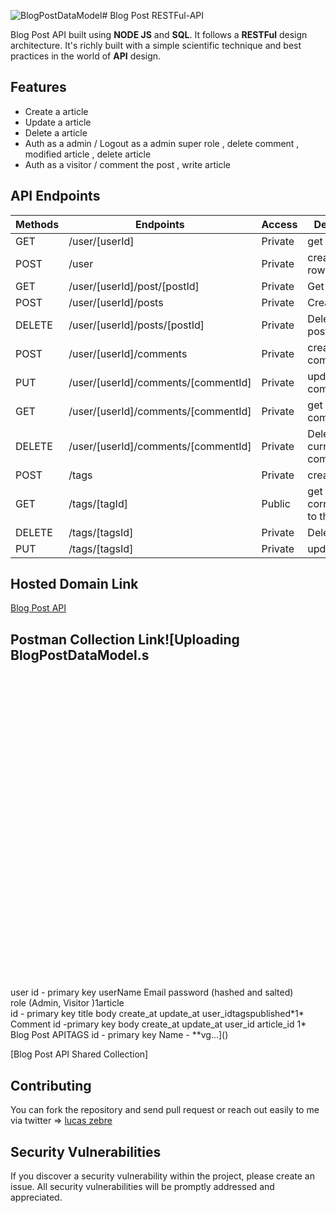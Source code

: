 ![BlogPostDataModel](https://github.com/lucaszebre/BlogApi/assets/76404328/7413a955-a59f-44f1-bf56-eacccf9c98f2)# Blog Post RESTFul-API

Blog Post API built using **NODE JS** and **SQL**. It follows a **RESTFul** design architecture. It's richly built with a simple scientific technique and best practices in the world of **API** design.

## Features

- Create a article 
- Update a article
- Delete a article
- Auth as a admin / Logout as a admin super role , delete comment , modified article , delete article 
- Auth as a visitor / comment the post , write article 

## API Endpoints

| Methods | Endpoints                          | Access  | Description                              |
| ------- | ---------------------------------- | ------- | ---------------------------------------- |
| GET     | /user/[userId]                         | Private | get user table                         |
 POST     | /user                         | Private | create user row                         | PUT     | /user/[userId]                         | Private | update the user info                        |DELETE     | /user/[userId]                         | Private | delete the user info                        |
| GET   | /user/[userId]/post/[postId]                          | Private | Get one post                           |
| POST    | /user/[userId]/posts                  | Private |  Create a post                  |
| DELETE    | /user/[userId]/posts/[postId]             | Private | Delete  one post                     |
| POST | /user/[userId]/comments                   | Private | create a comment  
| PUT | /user/[userId]/comments/[commentId]                  | Private | update a comment 
| GET | /user/[userId]/comments/[commentId]                  | Private | get a current comment
| DELETE  | /user/[userId]/comments/[commentId]                         | Private | Delete the current comment |
POST | /tags                   | Private | create a tag  
| GET | /tags/[tagId]              | Public | get all post correspondant to the tag
| DELETE  | /tags/[tagsId]                        | Private | Delete the tag 
| PUT  | /tags/[tagsId]                        | Private | update a tag 

## Hosted Domain Link

[Blog Post API]()

## Postman Collection Link![Uploading BlogPostDataModel.s<svg version="1.1" xmlns="http://www.w3.org/2000/svg" viewBox="0 0 3701.5460325842146 3680.0001525878897" width="3701.5460325842146" height="3680.0001525878897">
  <!-- svg-source:excalidraw -->
  
  <defs>
    <style class="style-fonts">
      @font-face {
        font-family: "Virgil";
        src: url("https://excalidraw.com/Virgil.woff2");
      }
      @font-face {
        font-family: "Cascadia";
        src: url("https://excalidraw.com/Cascadia.woff2");
      }
    </style>
    
  </defs>
  <rect x="0" y="0" width="3701.5460325842146" height="3680.0001525878897" fill="#ffffff"></rect><g stroke-linecap="round" transform="translate(10 1345.741286430317) rotate(0 311.86425410135183 360.2509265306494)"><path d="M32 0 M32 0 C209.58 0, 387.15 0, 591.73 0 M32 0 C192.07 0, 352.13 0, 591.73 0 M591.73 0 C613.06 0, 623.73 10.67, 623.73 32 M591.73 0 C613.06 0, 623.73 10.67, 623.73 32 M623.73 32 C623.73 178.6, 623.73 325.2, 623.73 688.5 M623.73 32 C623.73 274.81, 623.73 517.61, 623.73 688.5 M623.73 688.5 C623.73 709.84, 613.06 720.5, 591.73 720.5 M623.73 688.5 C623.73 709.84, 613.06 720.5, 591.73 720.5 M591.73 720.5 C420.87 720.5, 250.01 720.5, 32 720.5 M591.73 720.5 C367.89 720.5, 144.05 720.5, 32 720.5 M32 720.5 C10.67 720.5, 0 709.84, 0 688.5 M32 720.5 C10.67 720.5, 0 709.84, 0 688.5 M0 688.5 C0 498.04, 0 307.58, 0 32 M0 688.5 C0 548.85, 0 409.2, 0 32 M0 32 C0 10.67, 10.67 0, 32 0 M0 32 C0 10.67, 10.67 0, 32 0" stroke="#1e1e1e" stroke-width="1" fill="none"></path></g><g transform="translate(308.00365600642965 1411.1567279837304) rotate(0 46.583984375 45)"><text x="0" y="0" font-family="Virgil, Segoe UI Emoji" font-size="36px" fill="#1e1e1e" text-anchor="start" style="white-space: pre;" direction="ltr" dominant-baseline="text-before-edge">user </text><text x="0" y="45" font-family="Virgil, Segoe UI Emoji" font-size="36px" fill="#1e1e1e" text-anchor="start" style="white-space: pre;" direction="ltr" dominant-baseline="text-before-edge"></text></g><g transform="translate(91.40585509534719 1519.4557033013025) rotate(0 266.97589111328125 247.5)"><text x="0" y="0" font-family="Virgil, Segoe UI Emoji" font-size="36px" fill="#1e1e1e" text-anchor="start" style="white-space: pre;" direction="ltr" dominant-baseline="text-before-edge">id - primary key </text><text x="0" y="45" font-family="Virgil, Segoe UI Emoji" font-size="36px" fill="#1e1e1e" text-anchor="start" style="white-space: pre;" direction="ltr" dominant-baseline="text-before-edge"></text><text x="0" y="90" font-family="Virgil, Segoe UI Emoji" font-size="36px" fill="#1e1e1e" text-anchor="start" style="white-space: pre;" direction="ltr" dominant-baseline="text-before-edge">userName </text><text x="0" y="135" font-family="Virgil, Segoe UI Emoji" font-size="36px" fill="#1e1e1e" text-anchor="start" style="white-space: pre;" direction="ltr" dominant-baseline="text-before-edge"></text><text x="0" y="180" font-family="Virgil, Segoe UI Emoji" font-size="36px" fill="#1e1e1e" text-anchor="start" style="white-space: pre;" direction="ltr" dominant-baseline="text-before-edge">Email </text><text x="0" y="225" font-family="Virgil, Segoe UI Emoji" font-size="36px" fill="#1e1e1e" text-anchor="start" style="white-space: pre;" direction="ltr" dominant-baseline="text-before-edge"></text><text x="0" y="270" font-family="Virgil, Segoe UI Emoji" font-size="36px" fill="#1e1e1e" text-anchor="start" style="white-space: pre;" direction="ltr" dominant-baseline="text-before-edge">password (hashed and salted)</text><text x="0" y="315" font-family="Virgil, Segoe UI Emoji" font-size="36px" fill="#1e1e1e" text-anchor="start" style="white-space: pre;" direction="ltr" dominant-baseline="text-before-edge"></text><text x="0" y="360" font-family="Virgil, Segoe UI Emoji" font-size="36px" fill="#1e1e1e" text-anchor="start" style="white-space: pre;" direction="ltr" dominant-baseline="text-before-edge">role (Admin, Visitor )</text><text x="0" y="405" font-family="Virgil, Segoe UI Emoji" font-size="36px" fill="#1e1e1e" text-anchor="start" style="white-space: pre;" direction="ltr" dominant-baseline="text-before-edge"></text><text x="0" y="450" font-family="Virgil, Segoe UI Emoji" font-size="36px" fill="#1e1e1e" text-anchor="start" style="white-space: pre;" direction="ltr" dominant-baseline="text-before-edge"></text></g><g stroke-linecap="round"><g transform="translate(763.2132078771843 1719.9998474121094) rotate(0 460 366.6667175292969)"><path d="M0 0 C153.33 122.22, 766.67 611.11, 920 733.33 M0 0 C153.33 122.22, 766.67 611.11, 920 733.33" stroke="#1e1e1e" stroke-width="1" fill="none"></path></g><g transform="translate(763.2132078771843 1719.9998474121094) rotate(0 460 366.6667175292969)"><path d="M891.56 723.79 C898.09 725.98, 904.61 728.17, 920 733.33 M891.56 723.79 C898.21 726.02, 904.86 728.25, 920 733.33" stroke="#1e1e1e" stroke-width="1" fill="none"></path></g><g transform="translate(763.2132078771843 1719.9998474121094) rotate(0 460 366.6667175292969)"><path d="M904.35 707.74 C907.94 713.61, 911.53 719.49, 920 733.33 M904.35 707.74 C908.01 713.72, 911.67 719.7, 920 733.33" stroke="#1e1e1e" stroke-width="1" fill="none"></path></g></g><mask></mask><g transform="translate(728.2130552892937 1803.3331298828125) rotate(0 4.877998352050781 22.5)"><text x="0" y="0" font-family="Virgil, Segoe UI Emoji" font-size="36px" fill="#1e1e1e" text-anchor="start" style="white-space: pre;" direction="ltr" dominant-baseline="text-before-edge">1</text></g><g stroke-linecap="round" transform="translate(1511.5463377599967 2586.666717529297) rotate(0 343.33335876464844 541.6667175292964)"><path d="M32 0 M32 0 C235.5 0, 439 0, 654.67 0 M32 0 C194.94 0, 357.89 0, 654.67 0 M654.67 0 C676 0, 686.67 10.67, 686.67 32 M654.67 0 C676 0, 686.67 10.67, 686.67 32 M686.67 32 C686.67 348.48, 686.67 664.96, 686.67 1051.33 M686.67 32 C686.67 374.51, 686.67 717.03, 686.67 1051.33 M686.67 1051.33 C686.67 1072.67, 676 1083.33, 654.67 1083.33 M686.67 1051.33 C686.67 1072.67, 676 1083.33, 654.67 1083.33 M654.67 1083.33 C495.38 1083.33, 336.09 1083.33, 32 1083.33 M654.67 1083.33 C522.8 1083.33, 390.92 1083.33, 32 1083.33 M32 1083.33 C10.67 1083.33, 0 1072.67, 0 1051.33 M32 1083.33 C10.67 1083.33, 0 1072.67, 0 1051.33 M0 1051.33 C0 774.58, 0 497.83, 0 32 M0 1051.33 C0 788.24, 0 525.14, 0 32 M0 32 C0 10.67, 10.67 0, 32 0 M0 32 C0 10.67, 10.67 0, 32 0" stroke="#1e1e1e" stroke-width="1" fill="none"></path></g><g transform="translate(1901.5464903478874 2739.9998474121094) rotate(0 57.473968505859375 22.5)"><text x="0" y="0" font-family="Virgil, Segoe UI Emoji" font-size="36px" fill="#1e1e1e" text-anchor="start" style="white-space: pre;" direction="ltr" dominant-baseline="text-before-edge">article</text></g><g transform="translate(1568.2130552892936 2939.9998474121085) rotate(0 144.77394104003906 337.5)"><text x="0" y="0" font-family="Virgil, Segoe UI Emoji" font-size="36px" fill="#1e1e1e" text-anchor="start" style="white-space: pre;" direction="ltr" dominant-baseline="text-before-edge">id - primary key </text><text x="0" y="45" font-family="Virgil, Segoe UI Emoji" font-size="36px" fill="#1e1e1e" text-anchor="start" style="white-space: pre;" direction="ltr" dominant-baseline="text-before-edge"></text><text x="0" y="90" font-family="Virgil, Segoe UI Emoji" font-size="36px" fill="#1e1e1e" text-anchor="start" style="white-space: pre;" direction="ltr" dominant-baseline="text-before-edge">title </text><text x="0" y="135" font-family="Virgil, Segoe UI Emoji" font-size="36px" fill="#1e1e1e" text-anchor="start" style="white-space: pre;" direction="ltr" dominant-baseline="text-before-edge"></text><text x="0" y="180" font-family="Virgil, Segoe UI Emoji" font-size="36px" fill="#1e1e1e" text-anchor="start" style="white-space: pre;" direction="ltr" dominant-baseline="text-before-edge">body </text><text x="0" y="225" font-family="Virgil, Segoe UI Emoji" font-size="36px" fill="#1e1e1e" text-anchor="start" style="white-space: pre;" direction="ltr" dominant-baseline="text-before-edge"></text><text x="0" y="270" font-family="Virgil, Segoe UI Emoji" font-size="36px" fill="#1e1e1e" text-anchor="start" style="white-space: pre;" direction="ltr" dominant-baseline="text-before-edge">create_at </text><text x="0" y="315" font-family="Virgil, Segoe UI Emoji" font-size="36px" fill="#1e1e1e" text-anchor="start" style="white-space: pre;" direction="ltr" dominant-baseline="text-before-edge"></text><text x="0" y="360" font-family="Virgil, Segoe UI Emoji" font-size="36px" fill="#1e1e1e" text-anchor="start" style="white-space: pre;" direction="ltr" dominant-baseline="text-before-edge">update_at </text><text x="0" y="405" font-family="Virgil, Segoe UI Emoji" font-size="36px" fill="#1e1e1e" text-anchor="start" style="white-space: pre;" direction="ltr" dominant-baseline="text-before-edge"></text><text x="0" y="450" font-family="Virgil, Segoe UI Emoji" font-size="36px" fill="#1e1e1e" text-anchor="start" style="white-space: pre;" direction="ltr" dominant-baseline="text-before-edge">user_id</text><text x="0" y="495" font-family="Virgil, Segoe UI Emoji" font-size="36px" fill="#1e1e1e" text-anchor="start" style="white-space: pre;" direction="ltr" dominant-baseline="text-before-edge"></text><text x="0" y="540" font-family="Virgil, Segoe UI Emoji" font-size="36px" fill="#1e1e1e" text-anchor="start" style="white-space: pre;" direction="ltr" dominant-baseline="text-before-edge">tags</text><text x="0" y="585" font-family="Virgil, Segoe UI Emoji" font-size="36px" fill="#1e1e1e" text-anchor="start" style="white-space: pre;" direction="ltr" dominant-baseline="text-before-edge"></text><text x="0" y="630" font-family="Virgil, Segoe UI Emoji" font-size="36px" fill="#1e1e1e" text-anchor="start" style="white-space: pre;" direction="ltr" dominant-baseline="text-before-edge">published</text></g><g transform="translate(1521.5464903478874 2489.9998474121094) rotate(0 9.287994384765625 22.5)"><text x="0" y="0" font-family="Virgil, Segoe UI Emoji" font-size="36px" fill="#1e1e1e" text-anchor="start" style="white-space: pre;" direction="ltr" dominant-baseline="text-before-edge">*</text></g><g stroke-linecap="round"><g transform="translate(471.5461851721062 1293.3329772949219) rotate(0 590 -206.66667938232422)"><path d="M0 0 C196.67 -68.89, 983.33 -344.44, 1180 -413.33 M0 0 C196.67 -68.89, 983.33 -344.44, 1180 -413.33" stroke="#1e1e1e" stroke-width="1" fill="none"></path></g><g transform="translate(471.5461851721062 1293.3329772949219) rotate(0 590 -206.66667938232422)"><path d="M1156.79 -394.33 C1164.67 -400.79, 1172.56 -407.25, 1180 -413.33 M1156.79 -394.33 C1165.82 -401.72, 1174.85 -409.12, 1180 -413.33" stroke="#1e1e1e" stroke-width="1" fill="none"></path></g><g transform="translate(471.5461851721062 1293.3329772949219) rotate(0 590 -206.66667938232422)"><path d="M1150 -413.7 C1160.2 -413.57, 1170.39 -413.45, 1180 -413.33 M1150 -413.7 C1161.67 -413.56, 1173.34 -413.41, 1180 -413.33" stroke="#1e1e1e" stroke-width="1" fill="none"></path></g></g><mask></mask><g transform="translate(634.8795439367547 1289.9996948242188) rotate(0 4.877998352050781 22.5)"><text x="0" y="0" font-family="Virgil, Segoe UI Emoji" font-size="36px" fill="#1e1e1e" text-anchor="start" style="white-space: pre;" direction="ltr" dominant-baseline="text-before-edge">1</text></g><g transform="translate(1631.546185172106 956.666259765625) rotate(0 9.287994384765625 22.5)"><text x="0" y="0" font-family="Virgil, Segoe UI Emoji" font-size="36px" fill="#1e1e1e" text-anchor="start" style="white-space: pre;" direction="ltr" dominant-baseline="text-before-edge">*</text></g><g stroke-linecap="round" transform="translate(1761.5460325842155 10) rotate(0 310 488.3332061767578)"><path d="M32 0 M32 0 C163.27 0, 294.53 0, 588 0 M32 0 C222.14 0, 412.29 0, 588 0 M588 0 C609.33 0, 620 10.67, 620 32 M588 0 C609.33 0, 620 10.67, 620 32 M620 32 C620 304.83, 620 577.67, 620 944.67 M620 32 C620 276.38, 620 520.77, 620 944.67 M620 944.67 C620 966, 609.33 976.67, 588 976.67 M620 944.67 C620 966, 609.33 976.67, 588 976.67 M588 976.67 C392.62 976.67, 197.25 976.67, 32 976.67 M588 976.67 C470.68 976.67, 353.35 976.67, 32 976.67 M32 976.67 C10.67 976.67, 0 966, 0 944.67 M32 976.67 C10.67 976.67, 0 966, 0 944.67 M0 944.67 C0 613.68, 0 282.7, 0 32 M0 944.67 C0 751.59, 0 558.52, 0 32 M0 32 C0 10.67, 10.67 0, 32 0 M0 32 C0 10.67, 10.67 0, 32 0" stroke="#1e1e1e" stroke-width="1" fill="none"></path></g><g transform="translate(2101.5460325842155 166.66641235351562) rotate(0 81.77397918701172 45)"><text x="0" y="0" font-family="Virgil, Segoe UI Emoji" font-size="36px" fill="#1e1e1e" text-anchor="start" style="white-space: pre;" direction="ltr" dominant-baseline="text-before-edge">Comment </text><text x="0" y="45" font-family="Virgil, Segoe UI Emoji" font-size="36px" fill="#1e1e1e" text-anchor="start" style="white-space: pre;" direction="ltr" dominant-baseline="text-before-edge"></text></g><g transform="translate(1848.212673819567 296.6664123535156) rotate(0 135.77394104003906 247.5)"><text x="0" y="0" font-family="Virgil, Segoe UI Emoji" font-size="36px" fill="#1e1e1e" text-anchor="start" style="white-space: pre;" direction="ltr" dominant-baseline="text-before-edge">id -primary key </text><text x="0" y="45" font-family="Virgil, Segoe UI Emoji" font-size="36px" fill="#1e1e1e" text-anchor="start" style="white-space: pre;" direction="ltr" dominant-baseline="text-before-edge"></text><text x="0" y="90" font-family="Virgil, Segoe UI Emoji" font-size="36px" fill="#1e1e1e" text-anchor="start" style="white-space: pre;" direction="ltr" dominant-baseline="text-before-edge">body </text><text x="0" y="135" font-family="Virgil, Segoe UI Emoji" font-size="36px" fill="#1e1e1e" text-anchor="start" style="white-space: pre;" direction="ltr" dominant-baseline="text-before-edge"></text><text x="0" y="180" font-family="Virgil, Segoe UI Emoji" font-size="36px" fill="#1e1e1e" text-anchor="start" style="white-space: pre;" direction="ltr" dominant-baseline="text-before-edge">create_at </text><text x="0" y="225" font-family="Virgil, Segoe UI Emoji" font-size="36px" fill="#1e1e1e" text-anchor="start" style="white-space: pre;" direction="ltr" dominant-baseline="text-before-edge"></text><text x="0" y="270" font-family="Virgil, Segoe UI Emoji" font-size="36px" fill="#1e1e1e" text-anchor="start" style="white-space: pre;" direction="ltr" dominant-baseline="text-before-edge">update_at </text><text x="0" y="315" font-family="Virgil, Segoe UI Emoji" font-size="36px" fill="#1e1e1e" text-anchor="start" style="white-space: pre;" direction="ltr" dominant-baseline="text-before-edge"></text><text x="0" y="360" font-family="Virgil, Segoe UI Emoji" font-size="36px" fill="#1e1e1e" text-anchor="start" style="white-space: pre;" direction="ltr" dominant-baseline="text-before-edge">user_id </text><text x="0" y="405" font-family="Virgil, Segoe UI Emoji" font-size="36px" fill="#1e1e1e" text-anchor="start" style="white-space: pre;" direction="ltr" dominant-baseline="text-before-edge"></text><text x="0" y="450" font-family="Virgil, Segoe UI Emoji" font-size="36px" fill="#1e1e1e" text-anchor="start" style="white-space: pre;" direction="ltr" dominant-baseline="text-before-edge">article_id </text></g><g stroke-linecap="round"><g transform="translate(2058.2129027014025 2488.3331298828116) rotate(0 8.333282470703125 -694.9999999999995)"><path d="M0 0 C2.78 -231.67, 13.89 -1158.33, 16.67 -1390 M0 0 C2.78 -231.67, 13.89 -1158.33, 16.67 -1390" stroke="#1e1e1e" stroke-width="1" fill="none"></path></g><g transform="translate(2058.2129027014025 2488.3331298828116) rotate(0 8.333282470703125 -694.9999999999995)"><path d="M26.59 -1361.69 C23.66 -1370.06, 20.72 -1378.43, 16.67 -1390 M26.59 -1361.69 C24.06 -1368.9, 21.54 -1376.11, 16.67 -1390" stroke="#1e1e1e" stroke-width="1" fill="none"></path></g><g transform="translate(2058.2129027014025 2488.3331298828116) rotate(0 8.333282470703125 -694.9999999999995)"><path d="M6.07 -1361.93 C9.2 -1370.23, 12.34 -1378.53, 16.67 -1390 M6.07 -1361.93 C8.77 -1369.08, 11.47 -1376.23, 16.67 -1390" stroke="#1e1e1e" stroke-width="1" fill="none"></path></g></g><mask></mask><g transform="translate(2128.2129027014025 2478.3331298828116) rotate(0 4.877998352050781 22.5)"><text x="0" y="0" font-family="Virgil, Segoe UI Emoji" font-size="36px" fill="#1e1e1e" text-anchor="start" style="white-space: pre;" direction="ltr" dominant-baseline="text-before-edge">1</text></g><g transform="translate(2194.879467642809 1114.9996948242188) rotate(0 9.287994384765625 22.5)"><text x="0" y="0" font-family="Virgil, Segoe UI Emoji" font-size="36px" fill="#1e1e1e" text-anchor="start" style="white-space: pre;" direction="ltr" dominant-baseline="text-before-edge">*</text></g><g transform="translate(1288.2122923498396 1515.0003051757808) rotate(0 130.1399688720703 22.5)"><text x="0" y="0" font-family="Virgil, Segoe UI Emoji" font-size="36px" fill="#1e1e1e" text-anchor="start" style="white-space: pre;" direction="ltr" dominant-baseline="text-before-edge">Blog Post API</text></g><g stroke-linecap="round" transform="translate(3148.212902701402 2575.0006103515616) rotate(0 271.66656494140625 191.66656494140625)"><path d="M32 0 M32 0 C144.01 0, 256.02 0, 511.33 0 M32 0 C183.71 0, 335.41 0, 511.33 0 M511.33 0 C532.67 0, 543.33 10.67, 543.33 32 M511.33 0 C532.67 0, 543.33 10.67, 543.33 32 M543.33 32 C543.33 143.38, 543.33 254.77, 543.33 351.33 M543.33 32 C543.33 116.85, 543.33 201.7, 543.33 351.33 M543.33 351.33 C543.33 372.67, 532.67 383.33, 511.33 383.33 M543.33 351.33 C543.33 372.67, 532.67 383.33, 511.33 383.33 M511.33 383.33 C371.78 383.33, 232.23 383.33, 32 383.33 M511.33 383.33 C328.82 383.33, 146.31 383.33, 32 383.33 M32 383.33 C10.67 383.33, 0 372.67, 0 351.33 M32 383.33 C10.67 383.33, 0 372.67, 0 351.33 M0 351.33 C0 246.67, 0 142.01, 0 32 M0 351.33 C0 265.88, 0 180.43, 0 32 M0 32 C0 10.67, 10.67 0, 32 0 M0 32 C0 10.67, 10.67 0, 32 0" stroke="#1e1e1e" stroke-width="1" fill="none"></path></g><g transform="translate(3408.212597525621 2633.333740234374) rotate(0 60.425994873046875 67.5)"><text x="0" y="0" font-family="Virgil, Segoe UI Emoji" font-size="36px" fill="#1e1e1e" text-anchor="start" style="white-space: pre;" direction="ltr" dominant-baseline="text-before-edge">TAGS </text><text x="0" y="45" font-family="Virgil, Segoe UI Emoji" font-size="36px" fill="#1e1e1e" text-anchor="start" style="white-space: pre;" direction="ltr" dominant-baseline="text-before-edge"></text><text x="0" y="90" font-family="Virgil, Segoe UI Emoji" font-size="36px" fill="#1e1e1e" text-anchor="start" style="white-space: pre;" direction="ltr" dominant-baseline="text-before-edge"></text></g><g transform="translate(3238.2125975256213 2770.0003051757803) rotate(0 144.77394104003884 45)"><text x="0" y="0" font-family="Virgil, Segoe UI Emoji" font-size="36px" fill="#1e1e1e" text-anchor="start" style="white-space: pre;" direction="ltr" dominant-baseline="text-before-edge">id - primary key </text><text x="0" y="45" font-family="Virgil, Segoe UI Emoji" font-size="36px" fill="#1e1e1e" text-anchor="start" style="white-space: pre;" direction="ltr" dominant-baseline="text-before-edge">Name - </text></g><g stroke-linecap="round"><g transform="translate(2268.2125975256213 2943.333740234374) rotate(0 395 -91.66671752929688)"><path d="M0 0 C131.67 -30.56, 658.33 -152.78, 790 -183.33 M0 0 C131.67 -30.56, 658.33 -152.78, 790 -183.33" stroke="#1e1e1e" stroke-width="1" fill="none"></path></g><g transform="translate(2268.2125975256213 2943.333740234374) rotate(0 395 -91.66671752929688)"><path d="M764.86 -166.97 C769.95 -170.28, 775.05 -173.6, 790 -183.33 M764.86 -166.97 C774.37 -173.16, 783.88 -179.35, 790 -183.33" stroke="#1e1e1e" stroke-width="1" fill="none"></path></g><g transform="translate(2268.2125975256213 2943.333740234374) rotate(0 395 -91.66671752929688)"><path d="M760.22 -186.96 C766.26 -186.22, 772.29 -185.49, 790 -183.33 M760.22 -186.96 C771.48 -185.59, 782.75 -184.22, 790 -183.33" stroke="#1e1e1e" stroke-width="1" fill="none"></path></g></g><mask></mask><g stroke-linecap="round"><g transform="translate(3054.8791624670275 2763.333740234374) rotate(0 -401.66664123535156 93.33328247070312)"><path d="M0 0 C-133.89 31.11, -669.44 155.56, -803.33 186.67 M0 0 C-133.89 31.11, -669.44 155.56, -803.33 186.67" stroke="#1e1e1e" stroke-width="1" fill="none"></path></g><g transform="translate(3054.8791624670275 2763.333740234374) rotate(0 -401.66664123535156 93.33328247070312)"><path d="M-778.2 170.29 C-786.95 175.99, -795.7 181.7, -803.33 186.67 M-778.2 170.29 C-785.35 174.95, -792.5 179.61, -803.33 186.67" stroke="#1e1e1e" stroke-width="1" fill="none"></path></g><g transform="translate(3054.8791624670275 2763.333740234374) rotate(0 -401.66664123535156 93.33328247070312)"><path d="M-773.55 190.28 C-783.92 189.02, -794.29 187.76, -803.33 186.67 M-773.55 190.28 C-782.02 189.25, -790.49 188.22, -803.33 186.67" stroke="#1e1e1e" stroke-width="1" fill="none"></path></g></g><mask></mask><g transform="translate(3068.2125975256213 2830.0003051757803) rotate(0 9.287994384765625 22.5)"><text x="0" y="0" font-family="Virgil, Segoe UI Emoji" font-size="36px" fill="#1e1e1e" text-anchor="start" style="white-space: pre;" direction="ltr" dominant-baseline="text-before-edge">*</text></g><g transform="translate(2288.2125975256213 3040.0003051757803) rotate(0 9.287994384765625 22.5)"><text x="0" y="0" font-family="Virgil, Segoe UI Emoji" font-size="36px" fill="#1e1e1e" text-anchor="start" style="white-space: pre;" direction="ltr" dominant-baseline="text-before-edge">*</text></g></svg>vg…]()


[Blog Post API Shared Collection]

## Contributing

You can fork the repository and send pull request or reach out easily to me via twitter => [lucas zebre](https://twitter.com/ZebreLucas)

## Security Vulnerabilities

If you discover a security vulnerability within the project, please create an issue. All security vulnerabilities will be promptly addressed and appreciated.
